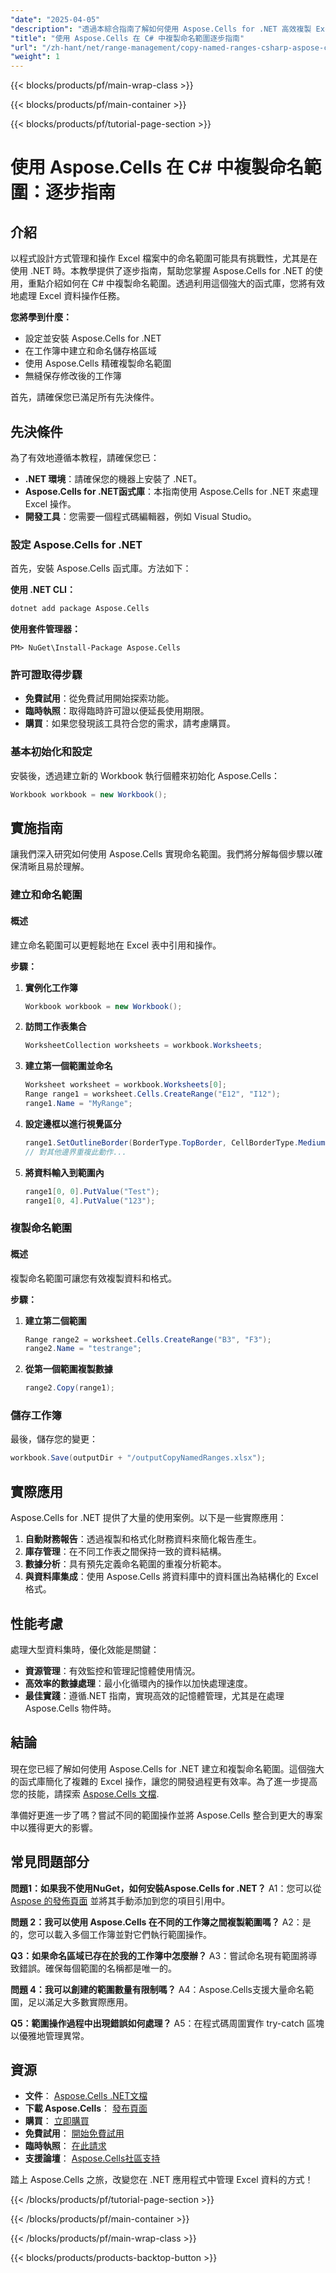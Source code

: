 ```yaml
---
"date": "2025-04-05"
"description": "透過本綜合指南了解如何使用 Aspose.Cells for .NET 高效複製 Excel 檔案中的命名範圍。掌握範圍管理並增強您的資料處理技能。"
"title": "使用 Aspose.Cells 在 C# 中複製命名範圍逐步指南"
"url": "/zh-hant/net/range-management/copy-named-ranges-csharp-aspose-cells-guide/"
"weight": 1
---
```


{{< blocks/products/pf/main-wrap-class >}}

{{< blocks/products/pf/main-container >}}

{{< blocks/products/pf/tutorial-page-section >}}


# 使用 Aspose.Cells 在 C# 中複製命名範圍：逐步指南

## 介紹

以程式設計方式管理和操作 Excel 檔案中的命名範圍可能具有挑戰性，尤其是在使用 .NET 時。本教學提供了逐步指南，幫助您掌握 Aspose.Cells for .NET 的使用，重點介紹如何在 C# 中複製命名範圍。透過利用這個強大的函式庫，您將有效地處理 Excel 資料操作任務。

**您將學到什麼：**
- 設定並安裝 Aspose.Cells for .NET
- 在工作簿中建立和命名儲存格區域
- 使用 Aspose.Cells 精確複製命名範圍
- 無縫保存修改後的工作簿

首先，請確保您已滿足所有先決條件。

## 先決條件

為了有效地遵循本教程，請確保您已：
- **.NET 環境**：請確保您的機器上安裝了 .NET。
- **Aspose.Cells for .NET函式庫**：本指南使用 Aspose.Cells for .NET 來處理 Excel 操作。
- **開發工具**：您需要一個程式碼編輯器，例如 Visual Studio。

### 設定 Aspose.Cells for .NET

首先，安裝 Aspose.Cells 函式庫。方法如下：

**使用 .NET CLI：**
```bash
dotnet add package Aspose.Cells
```

**使用套件管理器：**
```plaintext
PM> NuGet\Install-Package Aspose.Cells
```

### 許可證取得步驟
- **免費試用**：從免費試用開始探索功能。
- **臨時執照**：取得臨時許可證以便延長使用期限。
- **購買**：如果您發現該工具符合您的需求，請考慮購買。

### 基本初始化和設定

安裝後，透過建立新的 Workbook 執行個體來初始化 Aspose.Cells：

```csharp
Workbook workbook = new Workbook();
```

## 實施指南

讓我們深入研究如何使用 Aspose.Cells 實現命名範圍。我們將分解每個步驟以確保清晰且易於理解。

### 建立和命名範圍

#### 概述
建立命名範圍可以更輕鬆地在 Excel 表中引用和操作。

**步驟：**
1. **實例化工作簿**
   ```csharp
   Workbook workbook = new Workbook();
   ```
2. **訪問工作表集合**
   ```csharp
   WorksheetCollection worksheets = workbook.Worksheets;
   ```
3. **建立第一個範圍並命名**
   ```csharp
   Worksheet worksheet = workbook.Worksheets[0];
   Range range1 = worksheet.Cells.CreateRange("E12", "I12");
   range1.Name = "MyRange";
   ```
4. **設定邊框以進行視覺區分**
   ```csharp
   range1.SetOutlineBorder(BorderType.TopBorder, CellBorderType.Medium, Color.FromArgb(0, 0, 128));
   // 對其他邊界重複此動作...
   ```
5. **將資料輸入到範圍內**
   ```csharp
   range1[0, 0].PutValue("Test");
   range1[0, 4].PutValue("123");
   ```

### 複製命名範圍

#### 概述
複製命名範圍可讓您有效複製資料和格式。

**步驟：**
1. **建立第二個範圍**
   ```csharp
   Range range2 = worksheet.Cells.CreateRange("B3", "F3");
   range2.Name = "testrange";
   ```
2. **從第一個範圍複製數據**
   ```csharp
   range2.Copy(range1);
   ```

### 儲存工作簿

最後，儲存您的變更：

```csharp
workbook.Save(outputDir + "/outputCopyNamedRanges.xlsx");
```

## 實際應用

Aspose.Cells for .NET 提供了大量的使用案例。以下是一些實際應用：
1. **自動財務報告**：透過複製和格式化財務資料來簡化報告產生。
2. **庫存管理**：在不同工作表之間保持一致的資料結構。
3. **數據分析**：具有預先定義命名範圍的重複分析範本。
4. **與資料庫集成**：使用 Aspose.Cells 將資料庫中的資料匯出為結構化的 Excel 格式。

## 性能考慮

處理大型資料集時，優化效能是關鍵：
- **資源管理**：有效監控和管理記憶體使用情況。
- **高效率的數據處理**：最小化循環內的操作以加快處理速度。
- **最佳實踐**：遵循.NET 指南，實現高效的記憶體管理，尤其是在處理 Aspose.Cells 物件時。

## 結論

現在您已經了解如何使用 Aspose.Cells for .NET 建立和複製命名範圍。這個強大的函式庫簡化了複雜的 Excel 操作，讓您的開發過程更有效率。為了進一步提高您的技能，請探索 [Aspose.Cells 文檔](https://reference。aspose.com/cells/net/).

準備好更進一步了嗎？嘗試不同的範圍操作並將 Aspose.Cells 整合到更大的專案中以獲得更大的影響。

## 常見問題部分

**問題1：如果我不使用NuGet，如何安裝Aspose.Cells for .NET？**
A1：您可以從 [Aspose 的發佈頁面](https://releases.aspose.com/cells/net/) 並將其手動添加到您的項目引用中。

**問題 2：我可以使用 Aspose.Cells 在不同的工作簿之間複製範圍嗎？**
A2：是的，您可以載入多個工作簿並對它們執行範圍操作。

**Q3：如果命名區域已存在於我的工作簿中怎麼辦？**
A3：嘗試命名現有範圍將導致錯誤。確保每個範圍的名稱都是唯一的。

**問題 4：我可以創建的範圍數量有限制嗎？**
A4：Aspose.Cells支援大量命名範圍，足以滿足大多數實際應用。

**Q5：範圍操作過程中出現錯誤如何處理？**
A5：在程式碼周圍實作 try-catch 區塊以優雅地管理異常。

## 資源
- **文件**： [Aspose.Cells .NET文檔](https://reference.aspose.com/cells/net/)
- **下載 Aspose.Cells**： [發布頁面](https://releases.aspose.com/cells/net/)
- **購買**： [立即購買](https://purchase.aspose.com/buy)
- **免費試用**： [開始免費試用](https://releases.aspose.com/cells/net/)
- **臨時執照**： [在此請求](https://purchase.aspose.com/temporary-license/)
- **支援論壇**： [Aspose.Cells社區支持](https://forum.aspose.com/c/cells/9)

踏上 Aspose.Cells 之旅，改變您在 .NET 應用程式中管理 Excel 資料的方式！


{{< /blocks/products/pf/tutorial-page-section >}}

{{< /blocks/products/pf/main-container >}}

{{< /blocks/products/pf/main-wrap-class >}}

{{< blocks/products/products-backtop-button >}}